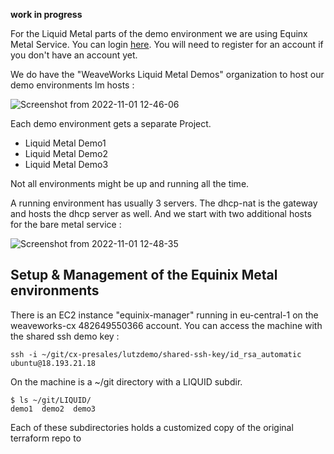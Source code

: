 **work in progress**

For the Liquid Metal parts of the demo environment we are using Equinx Metal Service. You can login [here](https://console.equinix.com/login). 
You will need to register for an account if you don't have an account yet.

We do have the "WeaveWorks Liquid Metal Demos" organization to host our demo environments lm hosts :

![Screenshot from 2022-11-01 12-46-06](https://user-images.githubusercontent.com/2788194/199225734-62ec3b4a-e71a-42aa-a743-3bd5280c2e7a.png)

Each demo environment gets a separate Project. 

* Liquid Metal Demo1
* Liquid Metal Demo2
* Liquid Metal Demo3

Not all environments might be up and running all the time.

A running environment has usually 3 servers. The dhcp-nat is the gateway and hosts the dhcp server as well. And we start with two additional hosts for the bare metal service : 

![Screenshot from 2022-11-01 12-48-35](https://user-images.githubusercontent.com/2788194/199226237-f8aff112-fd52-460b-9c74-8905ed54f34d.png)

## Setup & Management of the Equinix Metal environments

There is an EC2 instance "equinix-manager" running in eu-central-1 on the weaveworks-cx 482649550366 account. You can access the machine with the shared ssh demo key :
```
ssh -i ~/git/cx-presales/lutzdemo/shared-ssh-key/id_rsa_automatic ubuntu@18.193.21.18 
```

On the machine is a ~/git directory with a LIQUID subdir. 
```
$ ls ~/git/LIQUID/
demo1  demo2  demo3
```

Each of these subdirectories holds a customized copy of the original terraform repo to 
